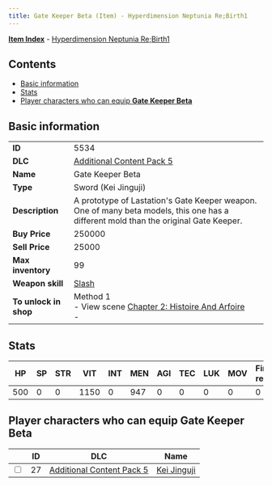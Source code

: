```yaml
---
title: Gate Keeper Beta (Item) - Hyperdimension Neptunia Re;Birth1
---
```


[**Item Index**](/neptunia/rb1/item/index.html) - [Hyperdimension Neptunia Re;Birth1](/neptunia/rb1)

## Contents

- [Basic information](#basic-information)
- [Stats](#stats)
- [Player characters who can equip **Gate Keeper Beta**](#player-characters-who-can-equip-gate-keeper-beta)
## Basic information

|   |   |
| -- | -- |
| **ID** | 5534 |
| **DLC** | [Additional Content Pack 5](/neptunia/rb1/dlc/14-pack5.html) |
| **Name** | Gate Keeper Beta |
| **Type** | Sword (Kei Jinguji) |
| **Description** | A prototype of Lastation's Gate Keeper weapon. One of many beta models, this one has a different mold than the original Gate Keeper. |
| **Buy Price** | 250000 |
| **Sell Price** | 25000 |
| **Max inventory** | 99 |
| **Weapon skill** | [Slash](/neptunia/rb1/skill/14-3402-slash.html) |
| **To unlock in shop** | Method 1<br />- View scene [Chapter 2: Histoire And Arfoire](/neptunia/rb1/scene/1-201-chapter-2-histoire-and-arfoire.html)<br />-  |


## Stats

| HP | SP | STR | VIT | INT | MEN | AGI | TEC | LUK | MOV | Fire res. | Ice res. | Wind res. | Lightning res. |
| -- | -- | --- | --- | --- | --- | --- | --- | --- | --- | --------- | -------- | --------- | -------------- |
| 500 | 0 | 0 | 1150 | 0 | 947 | 0 | 0 | 0 | 0 | 0 | 0 | 0 | 0 |


## Player characters who can equip **Gate Keeper Beta**

|    | ID | DLC | Name |
| -- | -- | --- | ---- |
| <input type="checkbox" id="rb1-player-14-27" class="trackbox" /> | 27 | [Additional Content Pack 5](/neptunia/rb1/dlc/14-pack5.html) | [Kei Jinguji](/neptunia/rb1/player/14-27-kei-jinguji.html) |
